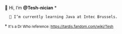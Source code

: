 👋 Hi, I’m <strong>@Tesh-nician</strong> *


      🌱 I’m currently learning Java at Intec Brussels.


<super>*</super> <small>It's a Dr Who reference: https://tardis.fandom.com/wiki/Tesh<small>


<!---
Tesh-nician/Tesh-nician is a ✨ special ✨ repository because its `README.md` (this file) appears on your GitHub profile.
You can click the Preview link to take a look at your changes.
--->
